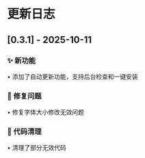 # 更新日志

## [0.3.1] - 2025-10-11

### ✨ 新功能
• 添加了自动更新功能，支持后台检查和一键安装

### 🐛 修复问题
• 修复字体大小修改无效问题

### 🧹 代码清理
• 清理了部分无效代码





